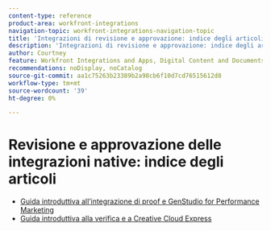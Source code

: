 ```yaml
---
content-type: reference
product-area: workfront-integrations
navigation-topic: workfront-integrations-navigation-topic
title: 'Integrazioni di revisione e approvazione: indice degli articoli'
description: 'Integrazioni di revisione e approvazione: indice degli articoli'
author: Courtney
feature: Workfront Integrations and Apps, Digital Content and Documents
recommendations: noDisplay, noCatalog
source-git-commit: aa1c75263b23389b2a98cb6f10d7cd76515612d8
workflow-type: tm+mt
source-wordcount: '39'
ht-degree: 0%

---
```


# Revisione e approvazione delle integrazioni native: indice degli articoli

* [Guida introduttiva all’integrazione di proof e GenStudio for Performance Marketing](/help/quicksilver/workfront-integrations-and-apps/review-and-approval-integrations/wf-proof-and-genstudio.md)
* [Guida introduttiva alla verifica e a Creative Cloud Express](/help/quicksilver/workfront-integrations-and-apps/review-and-approval-integrations/wf-proof-and-express.md)

